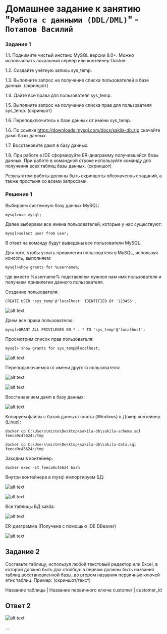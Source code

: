 # Домашнее задание к занятию "`Работа с данными (DDL/DML)`" - `Потапов Василий`


### Задание 1

1.1. Поднимите чистый инстанс MySQL версии 8.0+. Можно использовать локальный сервер или контейнер Docker.

1.2. Создайте учётную запись sys_temp.

1.3. Выполните запрос на получение списка пользователей в базе данных. (скриншот)

1.4. Дайте все права для пользователя sys_temp.

1.5. Выполните запрос на получение списка прав для пользователя sys_temp. (скриншот)

1.6. Переподключитесь к базе данных от имени sys_temp.

1.6. По ссылке https://downloads.mysql.com/docs/sakila-db.zip скачайте дамп базы данных.

1.7. Восстановите дамп в базу данных.

1.8. При работе в IDE сформируйте ER-диаграмму получившейся базы данных. При работе в командной строке используйте команду для получения всех таблиц базы данных. (скриншот)

Результатом работы должны быть скриншоты обозначенных заданий, а также простыня со всеми запросами.

### Решение 1

Выбираем системную базу данных MySQL:

`mysql>use mysql;`

Далее выбираем все имена пользователей, которые у нас существуют:

`mysql>select user from user;`

В ответ на команду будут выведены все пользователи MySQL.

Для того, чтобы узнать привилегии пользователя в MySQL, используя консоль, выполняем:

`mysql>show grants for %username%;`

где вместо %username% подставляем нужное нам имя пользователя и получаем привилегии данного пользователя.

Cоздание пользователя:

`CREATE USER 'sys_temp'@'localhost' IDENTIFIED BY '123456';`

![alt text](https://github.com/mistermedved01/devops-netology/blob/master/12-02-sdb/img/01.jpg)

Даем все права пользователю:

`mysql>GRANT ALL PRIVILEGES ON * . * TO 'sys_temp'@'localhost';`

Просмотрим список прав пользователя:

`mysql> show grants for sys_temp@localhost;`

![alt text](https://github.com/mistermedved01/devops-netology/blob/master/12-02-sdb/img/02.jpg)

Переподключаемся от имени другого пользователя:

![alt text](https://github.com/mistermedved01/devops-netology/blob/master/12-02-sdb/img/03.jpg)

![alt text](https://github.com/mistermedved01/devops-netology/blob/master/12-02-sdb/img/04.jpg)

Восстанавлием дамп в базу данных:

![alt text](https://github.com/mistermedved01/devops-netology/blob/master/12-02-sdb/img/05.jpg)

Копируем файлы с базой данных с хоста (Windows) в Докер контейнер (Linux):

`docker cp C:\Users\miste\Desktop\sakila-db\sakila-schema.sql feeca9c45624:/tmp`

`docker cp C:\Users\miste\Desktop\sakila-db\sakila-data.sql feeca9c45624:/tmp`

Заходим в контейнер:

`docker exec -it feeca9c45624 bash`

Внутри контейнера в mysql импортируем БД:

![alt text](https://github.com/mistermedved01/devops-netology/blob/master/12-02-sdb/img/06.jpg)

![alt text](https://github.com/mistermedved01/devops-netology/blob/master/12-02-sdb/img/07.jpg)

Все таблицы БД sakila:

![alt text](https://github.com/mistermedved01/devops-netology/blob/master/12-02-sdb/img/08.jpg)

ER-диаграмма (Получена с помощью IDE DBeaver)

![alt text](https://github.com/mistermedved01/devops-netology/blob/master/12-02-sdb/img/10.jpg)

## Задание 2

Составьте таблицу, используя любой текстовый редактор или Excel, в которой должно быть два столбца: в первом должны быть названия таблиц восстановленной базы, во втором названия первичных ключей этих таблиц. Пример: (скриншот/текст)

Название таблицы | Название первичного ключа
customer         | customer_id

## Ответ 2

![alt text](https://github.com/mistermedved01/devops-netology/blob/master/12-02-sdb/img/09.jpg)

...
